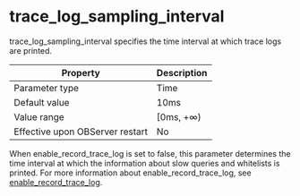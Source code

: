 trace_log_sampling_interval 
================================================

trace_log_sampling_interval specifies the time interval at which trace logs are printed. 


|          **Property**           | **Description** |
|---------------------------------|-----------------|
| Parameter type                  | Time            |
| Default value                   | 10ms            |
| Value range                     | \[0ms, +∞)      |
| Effective upon OBServer restart | No              |



When enable_record_trace_log is set to false, this parameter determines the time interval at which the information about slow queries and whitelists is printed. For more information about enable_record_trace_log, see [enable_record_trace_log](66.enable_record_trace_log.md).

